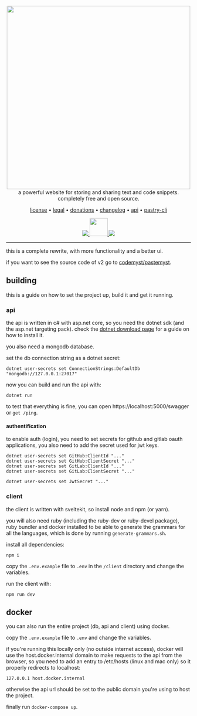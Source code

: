 <p align="center" style="position: relative">
    <a href="https://paste.myst.rs">
        <img width="500" src="./.github/assets/pastemyst-banner.png" />
    </a>
    <br/>
    a powerful website for storing and sharing text and code snippets. completely free and open source.
</p>

<p align="center">
    <a href="./LICENSE">license</a> •
    <a href="https://paste.myst.rs/legal">legal</a> •
    <a href="https://paste.myst.rs/donate">donations</a> •
    <a href="https://paste.myst.rs/changelog">changelog</a> •
    <a href="https://paste.myst.rs/api-docs">api</a> •
    <a href="https://paste.myst.rs/pastry">pastry-cli</a>
</p>

<p align="center">
    <a href="https://discord.gg/SdKbcbq">
        <img src="https://discordapp.com/api/guilds/298510542535000065/widget.png"/>
    </a>
    <a href="https://paste.myst.rs/donate">
        <img src="https://img.shields.io/badge/-donate-blueviolet" width="49"/>
    </a>
    <a href="https://github.com/pastemyst/pastemyst-v3/actions">
        <img src="https://github.com/pastemyst/pastemyst-v3/workflows/Svelte/badge.svg"/>
    </a>
</p>

---

this is a complete rewrite, with more functionality and a better ui.

if you want to see the source code of v2 go to [codemyst/pastemyst](https://github.com/CodeMyst/pastemyst).

## building

this is a guide on how to set the project up, build it and get it running.

### api

the api is written in c# with asp.net core, so you need the dotnet sdk (and the asp.net targeting pack). check the [dotnet download page](https://dotnet.microsoft.com/en-us/download) for a guide on how to install it.

you also need a mongodb database.

set the db connection string as a dotnet secret:

```
dotnet user-secrets set ConnectionStrings:DefaultDb "mongodb://127.0.0.1:27017"
```

now you can build and run the api with:

```
dotnet run
```

to test that everything is fine, you can open https://localhost:5000/swagger or `get /ping`.

#### authentification

to enable auth (login), you need to set secrets for github and gitlab oauth applications, you also need to add the secret used for jwt keys.

```
dotnet user-secrets set GitHub:ClientId "..."
dotnet user-secrets set GitHub:ClientSecret "..."
dotnet user-secrets set GitLab:ClientId "..."
dotnet user-secrets set GitLab:ClientSecret "..."

dotnet user-secrets set JwtSecret "..."
```

### client

the client is written with sveltekit, so install node and npm (or yarn).

you will also need ruby (including the ruby-dev or ruby-devel package), ruby bundler and docker installed to be able to generate the grammars for all the languages, which is done by running `generate-grammars.sh`.

install all dependencies:

```
npm i
```

copy the `.env.example` file to `.env` in the `/client` directory and change the variables.

run the client with:

```
npm run dev
```

## docker

you can also run the entire project (db, api and client) using docker.

copy the `.env.example` file to `.env` and change the variables.

if you're running this locally only (no outside internet access), docker will use the host.docker.internal domain to make requests to the api from the browser, so you need to add an entry to /etc/hosts (linux and mac only) so it properly redirects to localhost:

```
127.0.0.1 host.docker.internal
```

otherwise the api url should be set to the public domain you're using to host the project.

finally run `docker-compose up`.
